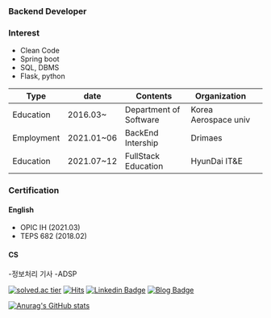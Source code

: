### Backend Developer

### Interest

- Clean Code
- Spring boot
- SQL, DBMS
- Flask, python

| Type       | date       | Contents               | Organization         |   |
|------------|------------|------------------------|----------------------|---|
| Education  | 2016.03~   | Department of Software | Korea Aerospace univ |   |
| Employment | 2021.01~06 | BackEnd  Intership     | Drimaes              |   |
| Education  | 2021.07~12 | FullStack Education    | HyunDai IT&E         |   |

### Certification

#### English

- OPIC IH (2021.03)
- TEPS 682 (2018.02) 
#### CS
-정보처리 기사
-ADSP 


 [![solved.ac tier](http://mazassumnida.wtf/api/generate_badge?boj=ytw1122)](https://solved.ac/ytw1122)
  [![Hits](https://hits.seeyoufarm.com/api/count/incr/badge.svg?url=https%3A%2F%2Fgithub.com%2Fwoongity%2Fwoongity&count_bg=%2379C83D&title_bg=%23555555&icon=&icon_color=%23E7E7E7&title=hits&edge_flat=false)](https://hits.seeyoufarm.com)
  [![Linkedin Badge](https://img.shields.io/badge/-LinkedIn-blue?style=flat-square&logo=Linkedin&logoColor=white&link=https://www.linkedin.com/in/%ED%83%9C%EC%9B%85-%EC%96%91-2bb10a1a6/)](https://www.linkedin.com/in/%ED%83%9C%EC%9B%85-%EC%96%91-2bb10a1a6/)
[![Blog Badge](http://img.shields.io/badge/-Blog-brightgreen?style=flat-square&logo=FF5722&link=https://blog.naver.com/chajuhui123)](https://goodwoong.tistory.com/)


[![Anurag's GitHub stats](https://github-readme-stats.vercel.app/api?username=woongity)](https://github.com/anuraghazra/github-readme-stats)
